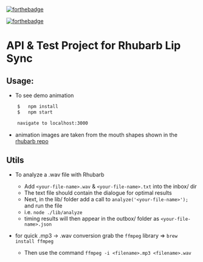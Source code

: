 [![forthebadge](https://forthebadge.com/images/badges/fuck-it-ship-it.svg)](https://forthebadge.com)

[![forthebadge](https://forthebadge.com/images/badges/approved-by-veridian-dynamics.svg)](https://forthebadge.com)

# API & Test Project for Rhubarb Lip Sync


## Usage:

- To see demo animation

```bash
    $   npm install
    $   npm start

    navigate to localhost:3000
```

- animation images are taken from the mouth shapes shown in the [rhubarb repo](https://github.com/DanielSWolf/rhubarb-lip-sync#json)


## Utils

- To analyze a .wav file with Rhubarb
    - Add `<your-file-name>.wav` & `<your-file-name>.txt` into the inbox/ dir
    - The text file should contain the dialogue for optimal results
    - Next, in the lib/ folder add a call to `analyze('<your-file-name>');` and run the file
    - i.e. `node ./lib/analyze`
    - timing results will then appear in the outbox/ folder as `<your-file-name>.json`

- for quick .mp3 -> .wav conversion grab the `ffmpeg` library => `brew install ffmpeg`
    - Then use the command `ffmpeg -i <filename>.mp3 <filename>.wav`